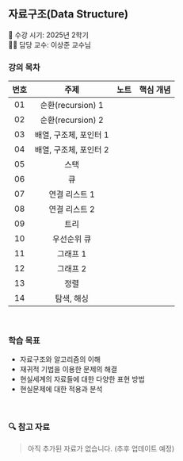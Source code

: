 ## 자료구조(Data Structure)
📅 수강 시기: 2025년 2학기  
👨‍🏫 담당 교수: 이상준 교수님
<br>

### 강의 목차

| 번호 | 주제              | 노트            | 핵심 개념                |
|:------:|:-------------------:|:-----------------------:|:---------------------:|
| 01   |     순환(recursion) 1      | []() |  |
| 02   |     순환(recursion) 2      | []() |  |
| 03   |     배열, 구조체, 포인터 1      | []() |  |
| 04   |     배열, 구조체, 포인터 2      | []() |  |
| 05   |     스택      | []() |  |
| 06   |     큐      | []() |  |
| 07   |     연결 리스트 1      | []() |  |
| 08   |     연결 리스트 2      | []() |  |
| 09   |     트리      | []() |  |
| 10   |     우선순위 큐      | []() |  |
| 11   |     그래프 1      | []() |  |
| 12   |     그래프 2      | []() |  |
| 13   |     정렬      | []() |  |
| 14   |     탐색, 해싱      | []() |  |

<br>

### 학습 목표
- 자료구조와 알고리즘의 이해
- 재귀적 기법을 이용한 문제의 해결
- 현실세계의 자료들에 대한 다양한 표현 방법
- 현실문제에 대한 적용과 분석

<br>

### 🔍 참고 자료
> 아직 추가된 자료가 없습니다. (추후 업데이트 예정)